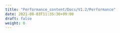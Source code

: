 ```yaml
---
title: "Performance_content/Docs/V1.2/Performance"
date: 2021-08-03T11:35:30+09:00
draft: false
weight: 0
---
```


